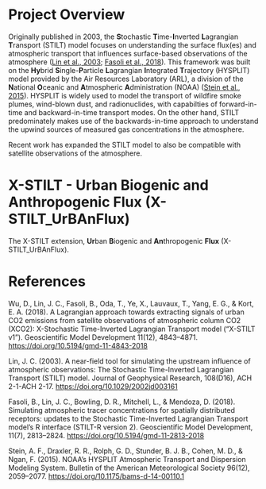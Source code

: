 # Project Overview
Originally published in 2003, the **S**tochastic **T**ime-**I**nverted **L**agrangian **T**ransport (STILT) model focuses on understanding the surface flux(es) and atmospheric transport that influences surface-based observations of the atmosphere ([Lin et al., 2003](https://agupubs.onlinelibrary.wiley.com/doi/10.1029/2002JD003161); [Fasoli et al., 2018](https://gmd.copernicus.org/articles/11/2813/2018/)). This framework was built on the **Hy**brid **S**ingle-**P**article **L**agrangian **I**ntegrated **T**rajectory (HYSPLIT) model provided by the Air Resources Laboratory (ARL), a division of the **N**ational **O**ceanic and **A**tmospheric **A**dministration (NOAA) ([Stein et al., 2015](https://journals.ametsoc.org/view/journals/bams/96/12/bams-d-14-00110.1.xml)). HYSPLIT is widely used to model the transport of wildfire smoke plumes, wind-blown dust, and radionuclides, with capabilties of forward-in-time and backward-in-time transport modes. On the other hand, STILT predominately makes use of the backwards-in-time approach to understand the upwind sources of measured gas concentrations in the atmosphere.

Recent work has expanded the STILT model to also be compatible with satellite observations of the atmosphere.

# X-STILT - Urban Biogenic and Anthropogenic Flux (X-STILT_UrBAnFlux)
The X-STILT extension, **Ur**ban **B**iogenic and **An**thropogenic **Flux** (X-STILT_UrBAnFlux).

# References
Wu, D., Lin, J. C., Fasoli, B., Oda, T., Ye, X., Lauvaux, T., Yang, E. G., & Kort, E. A. (2018). A Lagrangian approach towards extracting signals of urban CO2 emissions from satellite observations of atmospheric column CO2 (XCO2): X-Stochastic Time-Inverted Lagrangian Transport model (“X-STILT v1”). Geoscientific Model Development 11(12), 4843–4871. https://doi.org/10.5194/gmd-11-4843-2018

Lin, J. C. (2003). A near-field tool for simulating the upstream influence of atmospheric observations: The Stochastic Time-Inverted Lagrangian Transport (STILT) model. Journal of Geophysical Research, 108(D16), ACH 2-1-ACH 2-17. https://doi.org/10.1029/2002jd003161

Fasoli, B., Lin, J. C., Bowling, D. R., Mitchell, L., & Mendoza, D. (2018). Simulating atmospheric tracer concentrations for spatially distributed receptors: updates to the Stochastic Time-Inverted Lagrangian Transport model’s R interface (STILT-R version 2). Geoscientific Model Development, 11(7), 2813–2824. https://doi.org/10.5194/gmd-11-2813-2018

Stein, A. F., Draxler, R. R., Rolph, G. D., Stunder, B. J. B., Cohen, M. D., & Ngan, F. (2015). NOAA’s HYSPLIT Atmospheric Transport and Dispersion Modeling System. Bulletin of the American Meteorological Society 96(12), 2059–2077. https://doi.org/10.1175/bams-d-14-00110.1
